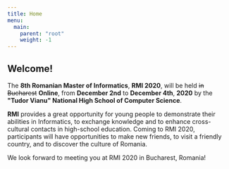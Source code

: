 ```yaml
---
title: Home
menu:
  main:
    parent: "root"
    weight: -1
---
```


## Welcome!

The **8th Romanian Master of Informatics**, **RMI 2020**, will be held
~~in Bucharest~~ **Online**, from **December 2nd** to **December 4th**, **2020** by the
**"Tudor Vianu" National High School of Computer Science**.

**RMI** provides a great opportunity for young people to demonstrate their
abilities in Informatics, to exchange knowledge and to enhance cross-cultural
contacts in high-school education. Coming to RMI 2020, participants will have
opportunities to make new friends, to visit a friendly country, and to discover
the culture of Romania.

We look forward to meeting you at RMI 2020 in Bucharest, Romania!

